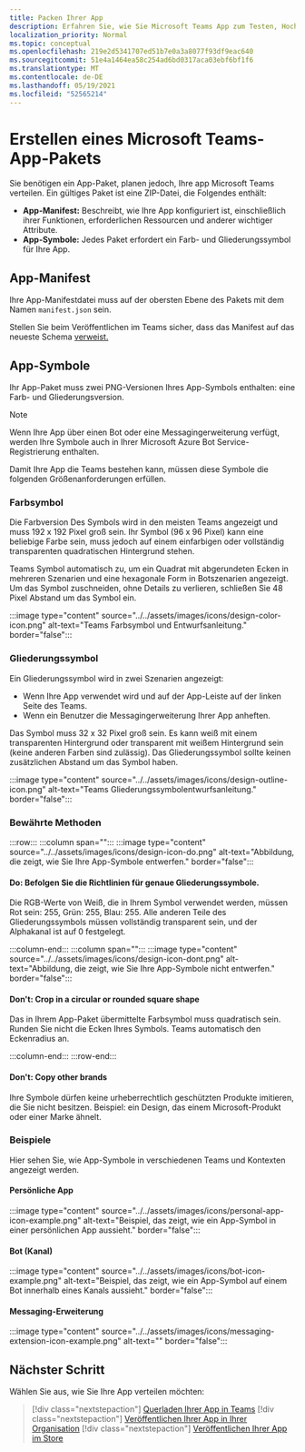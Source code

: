 ```yaml
---
title: Packen Ihrer App
description: Erfahren Sie, wie Sie Microsoft Teams App zum Testen, Hochladen und Speichern von Veröffentlichungen packen.
localization_priority: Normal
ms.topic: conceptual
ms.openlocfilehash: 219e2d5341707ed51b7e0a3a8077f93df9eac640
ms.sourcegitcommit: 51e4a1464ea58c254ad6bd0317aca03ebf6bf1f6
ms.translationtype: MT
ms.contentlocale: de-DE
ms.lasthandoff: 05/19/2021
ms.locfileid: "52565214"
---
```

# <a name="create-a-microsoft-teams-app-package"></a>Erstellen eines Microsoft Teams-App-Pakets

Sie benötigen ein App-Paket, planen jedoch, Ihre app Microsoft Teams verteilen. Ein gültiges Paket ist eine ZIP-Datei, die Folgendes enthält:

* **App-Manifest:** Beschreibt, wie Ihre App konfiguriert ist, einschließlich ihrer Funktionen, erforderlichen Ressourcen und anderer wichtiger Attribute.
* **App-Symbole:** Jedes Paket erfordert ein Farb- und Gliederungssymbol für Ihre App.

## <a name="app-manifest"></a>App-Manifest

Ihre App-Manifestdatei muss auf der obersten Ebene des Pakets mit dem Namen `manifest.json` sein. 

Stellen Sie beim Veröffentlichen im Teams sicher, dass das Manifest auf das neueste Schema [verweist.](~/resources/schema/manifest-schema.md)

## <a name="app-icons"></a>App-Symbole

Ihr App-Paket muss zwei PNG-Versionen Ihres App-Symbols enthalten: eine Farb- und Gliederungsversion.

> [!Note]
> Wenn Ihre App über einen Bot oder eine Messagingerweiterung verfügt, werden Ihre Symbole auch in Ihrer Microsoft Azure Bot Service-Registrierung enthalten.

Damit Ihre App die Teams bestehen kann, müssen diese Symbole die folgenden Größenanforderungen erfüllen.

### <a name="color-icon"></a>Farbsymbol

Die Farbversion Des Symbols wird in den meisten Teams angezeigt und muss 192 x 192 Pixel groß sein. Ihr Symbol (96 x 96 Pixel) kann eine beliebige Farbe sein, muss jedoch auf einem einfarbigen oder vollständig transparenten quadratischen Hintergrund stehen.

Teams Symbol automatisch zu, um ein Quadrat mit abgerundeten Ecken in mehreren Szenarien und eine hexagonale Form in Botszenarien angezeigt. Um das Symbol zuschneiden, ohne Details zu verlieren, schließen Sie 48 Pixel Abstand um das Symbol ein.

:::image type="content" source="../../assets/images/icons/design-color-icon.png" alt-text="Teams Farbsymbol und Entwurfsanleitung." border="false":::

### <a name="outline-icon"></a>Gliederungssymbol

Ein Gliederungssymbol wird in zwei Szenarien angezeigt:

* Wenn Ihre App verwendet wird und auf der App-Leiste auf der linken Seite des Teams.
* Wenn ein Benutzer die Messagingerweiterung Ihrer App anheften.

Das Symbol muss 32 x 32 Pixel groß sein. Es kann weiß mit einem transparenten Hintergrund oder transparent mit weißem Hintergrund sein (keine anderen Farben sind zulässig). Das Gliederungssymbol sollte keinen zusätzlichen Abstand um das Symbol haben.

:::image type="content" source="../../assets/images/icons/design-outline-icon.png" alt-text="Teams Gliederungssymbolentwurfsanleitung." border="false":::

### <a name="best-practices"></a>Bewährte Methoden

:::row:::
   :::column span="":::
:::image type="content" source="../../assets/images/icons/design-icon-do.png" alt-text="Abbildung, die zeigt, wie Sie Ihre App-Symbole entwerfen." border="false":::

#### <a name="do-follow-the-precise-outline-icon-guidelines"></a>Do: Befolgen Sie die Richtlinien für genaue Gliederungssymbole.

Die RGB-Werte von Weiß, die in Ihrem Symbol verwendet werden, müssen Rot sein: 255, Grün: 255, Blau: 255. Alle anderen Teile des Gliederungssymbols müssen vollständig transparent sein, und der Alphakanal ist auf 0 festgelegt.

   :::column-end:::
   :::column span="":::
:::image type="content" source="../../assets/images/icons/design-icon-dont.png" alt-text="Abbildung, die zeigt, wie Sie Ihre App-Symbole nicht entwerfen." border="false":::

#### <a name="dont-crop-in-a-circular-or-rounded-square-shape"></a>Don't: Crop in a circular or rounded square shape

Das in Ihrem App-Paket übermittelte Farbsymbol muss quadratisch sein. Runden Sie nicht die Ecken Ihres Symbols. Teams automatisch den Eckenradius an.

   :::column-end:::
:::row-end:::

#### <a name="dont-copy-other-brands"></a>Don't: Copy other brands

Ihre Symbole dürfen keine urheberrechtlich geschützten Produkte imitieren, die Sie nicht besitzen. Beispiel: ein Design, das einem Microsoft-Produkt oder einer Marke ähnelt.

### <a name="examples"></a>Beispiele

Hier sehen Sie, wie App-Symbole in verschiedenen Teams und Kontexten angezeigt werden.

#### <a name="personal-app"></a>Persönliche App

:::image type="content" source="../../assets/images/icons/personal-app-icon-example.png" alt-text="Beispiel, das zeigt, wie ein App-Symbol in einer persönlichen App aussieht." border="false":::

#### <a name="bot-channel"></a>Bot (Kanal)

:::image type="content" source="../../assets/images/icons/bot-icon-example.png" alt-text="Beispiel, das zeigt, wie ein App-Symbol auf einem Bot innerhalb eines Kanals aussieht." border="false":::

#### <a name="messaging-extension"></a>Messaging-Erweiterung

:::image type="content" source="../../assets/images/icons/messaging-extension-icon-example.png" alt-text="<text>" border="false":::

## <a name="next-step"></a>Nächster Schritt

Wählen Sie aus, wie Sie Ihre App verteilen möchten:

> [!div class="nextstepaction"]
> [Querladen Ihrer App in Teams](~/concepts/deploy-and-publish/apps-upload.md)
> [!div class="nextstepaction"]
> [Veröffentlichen Ihrer App in Ihrer Organisation](/MicrosoftTeams/tenant-apps-catalog-teams?toc=/microsoftteams/platform/toc.json&bc=/MicrosoftTeams/breadcrumb/toc.json)
> [!div class="nextstepaction"]
> [Veröffentlichen Ihrer App im Store](~/concepts/deploy-and-publish/appsource/publish.md)
